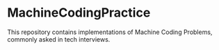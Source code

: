 # MachineCodingPractice
This repository contains implementations of Machine Coding Problems, commonly asked in tech interviews. 
